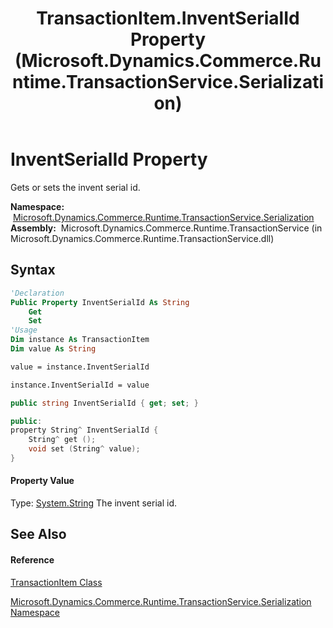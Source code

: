 ﻿---
title: TransactionItem.InventSerialId Property  (Microsoft.Dynamics.Commerce.Runtime.TransactionService.Serialization)
TOCTitle: InventSerialId Property
ms:assetid: P:Microsoft.Dynamics.Commerce.Runtime.TransactionService.Serialization.TransactionItem.InventSerialId
ms:mtpsurl: https://technet.microsoft.com/en-us/library/microsoft.dynamics.commerce.runtime.transactionservice.serialization.transactionitem.inventserialid(v=AX.60)
ms:contentKeyID: 49853087
ms.date: 05/18/2015
mtps_version: v=AX.60
f1_keywords:
- Microsoft.Dynamics.Commerce.Runtime.TransactionService.Serialization.TransactionItem.InventSerialId
dev_langs:
- CSharp
- C++
- VB
---

# InventSerialId Property

Gets or sets the invent serial id.

**Namespace:**  [Microsoft.Dynamics.Commerce.Runtime.TransactionService.Serialization](microsoft-dynamics-commerce-runtime-transactionservice-serialization-namespace.md)  
**Assembly:**  Microsoft.Dynamics.Commerce.Runtime.TransactionService (in Microsoft.Dynamics.Commerce.Runtime.TransactionService.dll)

## Syntax

``` vb
'Declaration
Public Property InventSerialId As String
    Get
    Set
'Usage
Dim instance As TransactionItem
Dim value As String

value = instance.InventSerialId

instance.InventSerialId = value
```

``` csharp
public string InventSerialId { get; set; }
```

``` c++
public:
property String^ InventSerialId {
    String^ get ();
    void set (String^ value);
}
```

#### Property Value

Type: [System.String](https://technet.microsoft.com/en-us/library/s1wwdcbf\(v=ax.60\))  
The invent serial id.  

## See Also

#### Reference

[TransactionItem Class](transactionitem-class-microsoft-dynamics-commerce-runtime-transactionservice-serialization.md)

[Microsoft.Dynamics.Commerce.Runtime.TransactionService.Serialization Namespace](microsoft-dynamics-commerce-runtime-transactionservice-serialization-namespace.md)


